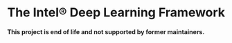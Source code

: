 The Intel® Deep Learning Framework
==================================
#### This project is end of life and not supported by former maintainers. 
